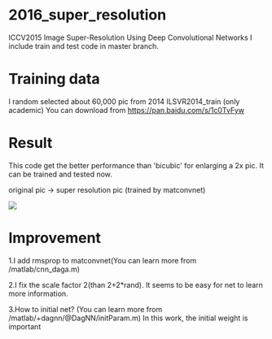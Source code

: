 # 2016_super_resolution
ICCV2015 Image Super-Resolution Using Deep Convolutional Networks
I include train and test code in master branch.

# Training data
I random selected about 60,000 pic from 2014 ILSVR2014_train (only academic) You can download from https://pan.baidu.com/s/1c0TvFyw

# Result
This code get the better performance than 'bicubic' for enlarging a 2x pic. It can be trained and tested now. 

original pic -> super resolution pic (trained by matconvnet)

![](https://github.com/layumi/2016_super_resolution/blob/master/demo.jpg) 

# Improvement
1.I add rmsprop to matconvnet(You can learn more from /matlab/cnn_daga.m)

2.I fix the scale factor 2(than 2+2*rand). It seems to be easy for net to learn more information.

3.How to initial net? (You can learn more from /matlab/+dagnn/@DagNN/initParam.m) In this work, the initial weight is important
